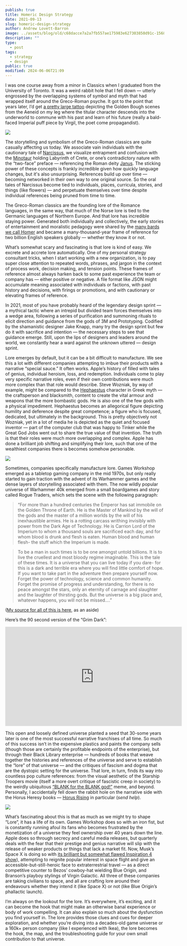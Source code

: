 ```yaml
---
publish: true
title: Homeric Design Strategy
date: 2021-09-13
slug: homeric-design-strategy
author: Andrew Lovett-Barron
image: ../assets/blog/old/c68dacce7a2a7fb557ae175983e627303850d91c-1568x1199.png
description: ""
type:
  - post
tags:
  - strategy
  - design
public: true
modified: 2024-06-06T21:09
---
```


I was one course away from a minor in Classics when I graduated from the University of Toronto. It was a weird rabbit hole that I fell down — utterly engrossed by the overlapping systems of symbol and myth that had wrapped itself around the Greco-Roman psyche. It got to the point that years later, I’d get [a pretty large tattoo](https://www.instagram.com/p/BCJ3W5dStd-/?taken-by=freeorgy&hl=en) depicting the Golden Bough scenes from the Aeneid on my leg where the titular character descends into the underworld to commune with his past and learn of his future (really a bald-faced Imperial puff piece by Virgil, the poet come propagandist).

![](../_assets/ee895fd94edd14b70364a2f60cc85930cec5e74c-962x1196.png)

The storytelling and symbolism of the Greco-Roman classics are quite casually affecting us today. We associate vain individuals with the cautionary tale of [Narcissus](<https://en.wikipedia.org/wiki/Narcissus_(mythology)>), we visualize entrapment and confusion with the [Minotaur](https://en.wikipedia.org/wiki/Minotaur) holding Labyrinth of Crete, or one’s contradictory nature with the “two-face” preface — referencing the Roman deity [Janus](https://en.wikipedia.org/wiki/Janus). The sticking power of these concepts is frankly incredible given how quickly language changes, but it's also unsurprising. References build up over time — becoming networked in their own way to one original source. So the oral tales of Narcissus become tied to individuals, places, curricula, stories, and things (like flowers) — and perpetuate themselves over time despite individual references being pruned from time to time.

The Greco-Roman classics are the founding lore of the Romance languages, in the same way, that much of the Norse lore is tied to the Germanic languages of Northern Europe. And that lore has incredible staying power. Generated both individually and collectively, the early stories of entertainment and moralistic pedagogy were shared by the [many bards we call Homer](https://en.wikipedia.org/wiki/Homer) and became a many-thousand-year frame of reference for two billion English speakers globally — whether they know it or not.

What’s somewhat scary and fascinating is that lore is kind of easy. We excrete and accrete lore automatically. One of my personal strategy consultant tricks, when I start working with a new organization, is to pay super close attention to repeated words, phrases, and jargon in the context of process work, decision making, and tension points. These frames of reference almost always harken back to some past experience the team or company has — either positive or negative. A file format like JSON might accumulate meaning associated with individuals or factions, with past history and decisions, with firings or promotions, and with cautionary or elevating frames of reference.

In 2021, most of you have probably heard of the legendary design sprint — a mythical tactic where an intrepid but divided team forces themselves into a wedge area, following a series of purification and summoning rituals to elicit direction and guidance from the gods of 3M and Prototyping. Codified by the shamanistic designer Jake Knapp, many try the design sprint but few do it with sacrifice and intention — the necessary steps to see that guidance emerge. Still, upon the lips of designers and leaders around the world, we constantly hear a ward against the unknown uttered — design sprint.

Lore emerges by default, but it can be a bit difficult to manufacture. We see this a lot with different companies attempting to imbue their products with a narrative “special sauce.” It often works. Apple’s history of filled with tales of genius, individual heroism, loss, and redemption. Individuals come to play very specific narrative roles, even if their own contributions were much more complex than that role would describe. Steve Wozniak, by way of example, might be compared to the [Hephaestus](https://en.wikipedia.org/wiki/Hephaestus) character in Greek myth — the craftsperson and blacksmith, content to create the vital armour and weapons that the more bombastic gods. He is also one of the few gods with a physical impediment. Hephaestus becomes an allegorical figure depicting humility and deference despite great competence; a figure who is focused, dedicated, but ultimately in the background. This is pretty objectively not Wozniak, yet in a lot of media he is depicted as the quiet and focused inventor — part of the computer club that was happy to Tinker while the Great God Jobs went out to share the true value of that invention. The truth is that their roles were much more overlapping and complex. Apple has done a brilliant job shifting and simplifying their lore, such that one of the wealthiest companies there is becomes somehow personable.

![](../_assets/c81c327cc422351c1c9493031792ade36b76459d-1200x630.webp)

Sometimes, companies specifically manufacture lore. Games Workshop emerged as a tabletop gaming company in the mid 1970s, but only really started to gain traction with the advent of its Warhammer games and the dense layers of storytelling associated with them. The now wildly popular universe of Warhammer 40k emerged from a small boardgames and story called Rogue Traders, which sets the scene with the following paragraph:

> “For more than a hundred centuries the Emperor has sat immobile on the Golden Throne of Earth. He is the Master of Mankind by the will of the gods and the master of a million worlds by the will of his inexhaustible armies. He is a rotting carcass writhing invisibly with power from the Dark Age of Technology. He is Carrion Lord of the Imperium to whom a thousand souls are sacrificed each day, and for whom blood is drunk and flesh is eaten. Human blood and human flesh- the stuff which the Imperium is made.

> To be a man in such times is to be one amongst untold billions. It is to live the cruellest and most bloody regime imaginable. This is the tale of these times. It is a universe that you can live today if you dare- for this is a dark and terrible era where you will find little comfort of hope. If you want to take part in the adventure then prepare yourself now. Forget the power of technology, science and common humanity. Forget the promise of progress and understanding, for there is no peace amongst the stars, only an eternity of carnage and slaughter and the laughter of thirsting gods. But the universe is a big place and, whatever happens, you will not be missed….”

>

([My source for all of this is here](https://www.reddit.com/r/40kLore/comments/62o27b/history_lesson_where_does_warhammer_40000_come/), as an aside)

Here’s the 90 second version of the “Grim Dark”:

<iframe width="560" height="315" src="https://www.youtube.com/embed/-MeVxKZBOfM" title="YouTube video player" frameborder="0" allow="accelerometer; autoplay; clipboard-write; encrypted-media; gyroscope; picture-in-picture" allowfullscreen></iframe>

This open and loosely defined universe planted a seed that 30-some years later is one of the most successful narrative franchises of all time. So much of this success isn’t in the expensive plastics and paints the company sells (though those are certainly the profitable endpoints of the enterprise), but through their Black Library enterprise — hundreds of books that weave together the histories and references of the universe and serve to establish the “lore” of that universe — and the critiques of fascism and dogma that are the dystopic setting for the universe. That lore, in turn, finds its way into countless pop culture references: from the visual aesthetic of the Starship Troopers movie (itself a more overt critique of fascistic creep in society) to the weirdly ubiquitous [“BLANK for the BLANK god!”](https://knowyourmeme.com/memes/blood-for-the-blood-god) meme, and beyond. Personally, I accidentally fell down the rabbit hole on the narrative side with the Horus Heresy books — [Horus Rising](https://bookshop.org/a/19778/9781849707435) in particular (_send help_).

![](../_assets/e21be1b8cf829e778469d96ab52b8fbed488473c-2000x1125.png)

What’s fascinating about this is that as much as we might try to shape “Lore”, it has a life of its own. Games Workshop does so with an iron fist, but is constantly running afoul its fans who becomes frustrated by the monetization of a universe they feel ownership over 40 years down the line. Apple does so through secrecy and careful media releases, but quarterly deals with the fear that their prestige and genius narrative will slip with the release of weaker products or things that lack a market fit. Now, Musk’s Space X is doing so with [its brilliant but somewhat flawed Inspiration 4 show](https://www.technologyreview.com/2021/09/08/1035219/netflix-spacex-docuseries-inspiration4-countdown/)), attempting to reignite popular interest in space flight and give an accessible-but-still-heroic face to extraterrestrial travel — as a direct competitive counter to Bezos’ cowboy-hat wielding Blue Origin, and Branson’s playboy stylings of Virgin Galactic. All three of these companies are taking civilians to space, and all are crafting lore around their endeavours whether they intend it (like Space X) or not (like Blue Origin’s phallactic launch).

I’m always on the lookout for the lore. It’s everywhere, it’s exciting, and it can become the hook that might make an otherwise banal experience or body of work compelling. It can also explain so much about the dysfunction you find yourself in. The lore provides those clues and cues for deeper exploration, and whether you’re diving into a decades-old game universe or a 160k+ person company (like I experienced with Ikea), the lore becomes the hook, the map, and the troubleshooting guide for your own small contribution to that universe.

